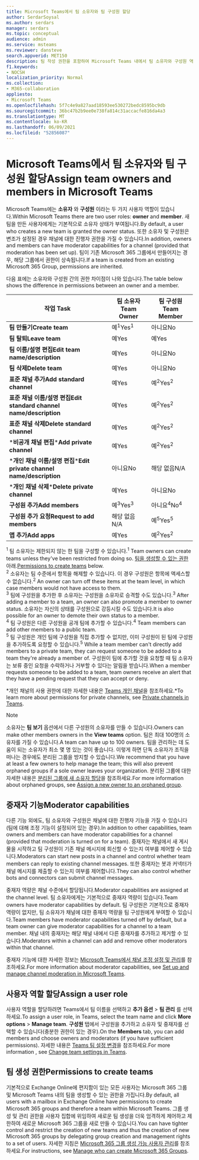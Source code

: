 ```yaml
---
title: Microsoft Teams에서 팀 소유자와 팀 구성원 할당
author: SerdarSoysal
ms.author: serdars
manager: serdars
ms.topic: conceptual
audience: admin
ms.service: msteams
ms.reviewer: dansteve
search.appverid: MET150
description: 팀 작성 권한을 포함하여 Microsoft Teams 내에서 팀 소유자와 구성원 역할 및 권한을 할당하는 방법을 알아봅니다.
f1.keywords:
- NOCSH
localization_priority: Normal
ms.collection:
- M365-collaboration
appliesto:
- Microsoft Teams
ms.openlocfilehash: 5f7c4e9a827aad18593ee530272bedc8595bc9db
ms.sourcegitcommit: 36bc47b2b9ee0e738fa814c31accacfe816da4a3
ms.translationtype: MT
ms.contentlocale: ko-KR
ms.lasthandoff: 06/09/2021
ms.locfileid: "52856087"
---
```

# <a name="assign-team-owners-and-members-in-microsoft-teams"></a><span data-ttu-id="93046-103">Microsoft Teams에서 팀 소유자와 팀 구성원 할당</span><span class="sxs-lookup"><span data-stu-id="93046-103">Assign team owners and members in Microsoft Teams</span></span>

<span data-ttu-id="93046-104">Microsoft Teams에는 **소유자** 와 **구성원** 이라는 두 가지 사용자 역할이 있습니다.</span><span class="sxs-lookup"><span data-stu-id="93046-104">Within Microsoft Teams there are two user roles: **owner** and **member**.</span></span> <span data-ttu-id="93046-105">새 팀을 만든 사용자에게는 기본적으로 소유자 상태가 부여됩니다.</span><span class="sxs-lookup"><span data-stu-id="93046-105">By default, a user who creates a new team is granted the owner status.</span></span> <span data-ttu-id="93046-106">또한 소유자 및 구성원은 변조가 설정된 경우 채널에 대한 진행자 권한을 가질 수 있습니다.</span><span class="sxs-lookup"><span data-stu-id="93046-106">In addition, owners and members can have moderator capabilities for a channel (provided that moderation has been set up).</span></span> <span data-ttu-id="93046-107">팀이 기존 Microsoft 365 그룹에서 만들어지는 경우, 해당 그룹에서 권한이 상속됩니다.</span><span class="sxs-lookup"><span data-stu-id="93046-107">If a team is created from an existing Microsoft 365 Group, permissions are inherited.</span></span>

<span data-ttu-id="93046-108">다음 표에는 소유자와 구성원 간의 권한 차이점이 나와 있습니다.</span><span class="sxs-lookup"><span data-stu-id="93046-108">The table below shows the difference in permissions between an owner and a member.</span></span>


|    <span data-ttu-id="93046-109">작업 </span><span class="sxs-lookup"><span data-stu-id="93046-109">Task</span></span>                               | <span data-ttu-id="93046-110">팀 소유자</span><span class="sxs-lookup"><span data-stu-id="93046-110">Team Owner</span></span> | <span data-ttu-id="93046-111">팀 구성원</span><span class="sxs-lookup"><span data-stu-id="93046-111">Team Member</span></span> |
|-----------------------------------|------------|-------------|
|          <span data-ttu-id="93046-112">**팀 만들기**</span><span class="sxs-lookup"><span data-stu-id="93046-112">**Create team**</span></span>          |    <span data-ttu-id="93046-113">예<sup>1</sup></span><span class="sxs-lookup"><span data-stu-id="93046-113">Yes<sup>1</sup></span></span>     |     <span data-ttu-id="93046-114">아니요</span><span class="sxs-lookup"><span data-stu-id="93046-114">No</span></span>      |
|          <span data-ttu-id="93046-115">**팀 탈퇴**</span><span class="sxs-lookup"><span data-stu-id="93046-115">**Leave team**</span></span>           |    <span data-ttu-id="93046-116">예</span><span class="sxs-lookup"><span data-stu-id="93046-116">Yes</span></span>     |     <span data-ttu-id="93046-117">예</span><span class="sxs-lookup"><span data-stu-id="93046-117">Yes</span></span>     |
|  <span data-ttu-id="93046-118">**팀 이름/설명 편집**</span><span class="sxs-lookup"><span data-stu-id="93046-118">**Edit team name/description**</span></span>   |    <span data-ttu-id="93046-119">예</span><span class="sxs-lookup"><span data-stu-id="93046-119">Yes</span></span>     |     <span data-ttu-id="93046-120">아니요</span><span class="sxs-lookup"><span data-stu-id="93046-120">No</span></span>      |
|          <span data-ttu-id="93046-121">**팀 삭제**</span><span class="sxs-lookup"><span data-stu-id="93046-121">**Delete team**</span></span>          |    <span data-ttu-id="93046-122">예</span><span class="sxs-lookup"><span data-stu-id="93046-122">Yes</span></span>     |     <span data-ttu-id="93046-123">아니요</span><span class="sxs-lookup"><span data-stu-id="93046-123">No</span></span>      |
|          <span data-ttu-id="93046-124">**표준 채널 추가**</span><span class="sxs-lookup"><span data-stu-id="93046-124">**Add standard channel**</span></span>          |    <span data-ttu-id="93046-125">예</span><span class="sxs-lookup"><span data-stu-id="93046-125">Yes</span></span>     |    <span data-ttu-id="93046-126">예<sup>2</sup></span><span class="sxs-lookup"><span data-stu-id="93046-126">Yes<sup>2</sup></span></span>|
| <span data-ttu-id="93046-127">**표준 채널 이름/설명 편집**</span><span class="sxs-lookup"><span data-stu-id="93046-127">**Edit standard channel name/description**</span></span> |    <span data-ttu-id="93046-128">예</span><span class="sxs-lookup"><span data-stu-id="93046-128">Yes</span></span>     |    <span data-ttu-id="93046-129">예<sup>2</sup></span><span class="sxs-lookup"><span data-stu-id="93046-129">Yes<sup>2</sup></span></span>|
|        <span data-ttu-id="93046-130">**표준 채널 삭제**</span><span class="sxs-lookup"><span data-stu-id="93046-130">**Delete standard channel**</span></span>         |    <span data-ttu-id="93046-131">예</span><span class="sxs-lookup"><span data-stu-id="93046-131">Yes</span></span>     |    <span data-ttu-id="93046-132">예<sup>2</sup></span><span class="sxs-lookup"><span data-stu-id="93046-132">Yes<sup>2</sup></span></span>|
|          <span data-ttu-id="93046-133">\***비공개 채널 편집**</span><span class="sxs-lookup"><span data-stu-id="93046-133">\***Add private channel**</span></span>          |    <span data-ttu-id="93046-134">예</span><span class="sxs-lookup"><span data-stu-id="93046-134">Yes</span></span>     |    <span data-ttu-id="93046-135">예<sup>2</sup></span><span class="sxs-lookup"><span data-stu-id="93046-135">Yes<sup>2</sup></span></span>|
| <span data-ttu-id="93046-136">\***개인 채널 이름/설명 편집**</span><span class="sxs-lookup"><span data-stu-id="93046-136">\***Edit private channel name/description**</span></span> |    <span data-ttu-id="93046-137">아니요</span><span class="sxs-lookup"><span data-stu-id="93046-137">No</span></span>     |    <span data-ttu-id="93046-138">해당 없음</span><span class="sxs-lookup"><span data-stu-id="93046-138">N/A</span></span>|
|        <span data-ttu-id="93046-139">\***개인 채널 삭제**</span><span class="sxs-lookup"><span data-stu-id="93046-139">\***Delete private channel**</span></span>         |    <span data-ttu-id="93046-140">예</span><span class="sxs-lookup"><span data-stu-id="93046-140">Yes</span></span>     |    <span data-ttu-id="93046-141">아니요</span><span class="sxs-lookup"><span data-stu-id="93046-141">No</span></span>|
|          <span data-ttu-id="93046-142">**구성원 추가**</span><span class="sxs-lookup"><span data-stu-id="93046-142">**Add members**</span></span>          |  <span data-ttu-id="93046-143">예<sup>3</sup></span><span class="sxs-lookup"><span data-stu-id="93046-143">Yes<sup>3</sup></span></span>   |     <span data-ttu-id="93046-144">아니요<sup>4</sup></span><span class="sxs-lookup"><span data-stu-id="93046-144">No<sup>4</sup></span></span>    |
|          <span data-ttu-id="93046-145">**구성원 추가 요청**</span><span class="sxs-lookup"><span data-stu-id="93046-145">**Request to add members**</span></span>          |  <span data-ttu-id="93046-146">해당 없음</span><span class="sxs-lookup"><span data-stu-id="93046-146">N/A</span></span>   |     <span data-ttu-id="93046-147">예<sup>5</sup></span><span class="sxs-lookup"><span data-stu-id="93046-147">Yes<sup>5</sup></span></span>     |
|           <span data-ttu-id="93046-148">**앱 추가**</span><span class="sxs-lookup"><span data-stu-id="93046-148">**Add apps**</span></span>            |    <span data-ttu-id="93046-149">예</span><span class="sxs-lookup"><span data-stu-id="93046-149">Yes</span></span>     |    <span data-ttu-id="93046-150">예<sup>2</sup></span><span class="sxs-lookup"><span data-stu-id="93046-150">Yes<sup>2</sup></span></span>|

<span data-ttu-id="93046-151"><sup>1</sup> 팀 소유자는 제한되지 않는 한 팀을 구성할 수 있습니다.</span><span class="sxs-lookup"><span data-stu-id="93046-151"><sup>1</sup> Team owners can create teams unless they've been restricted from doing so.</span></span> <span data-ttu-id="93046-152">[팀을 생성할 수 있는 권한](#permissions-to-create-teams) 아래.</span><span class="sxs-lookup"><span data-stu-id="93046-152">[Permissions to create teams](#permissions-to-create-teams) below.</span></span><br>
<span data-ttu-id="93046-153"><sup>2</sup> 소유자는 팀 수준에서 항목을 해제할 수 있습니다. 이 경우 구성원은 항목에 액세스할 수 없습니다.</span><span class="sxs-lookup"><span data-stu-id="93046-153"><sup>2</sup> An owner can turn off these items at the team level, in which case members would not have access to them.</span></span><br>
<span data-ttu-id="93046-154"><sup>3</sup> 팀에 구성원을 추가한 후 소유자는 구성원을 소유자로 승격할 수도 있습니다.</span><span class="sxs-lookup"><span data-stu-id="93046-154"><sup>3</sup> After adding a member to a team, an owner can also promote a member to owner status.</span></span> <span data-ttu-id="93046-155">소유자는 자신의 상태를 구성원으로 강등시킬 수도 있습니다.</span><span class="sxs-lookup"><span data-stu-id="93046-155">It is also possible for an owner to demote their own status to a member.</span></span><br>
<span data-ttu-id="93046-156"><sup>4</sup> 팀 구성원은 다른 구성원을 공개 팀에 추가할 수 있습니다.</span><span class="sxs-lookup"><span data-stu-id="93046-156"><sup>4</sup> Team members can add other members to a public team.</span></span><br>
<span data-ttu-id="93046-157"><sup>5</sup> 팀 구성원은 개인 팀에 구성원을 직접 추가할 수 없지만, 이미 구성원이 된 팀에 구성원을 추가하도록 요청할 수 있습니다.</span><span class="sxs-lookup"><span data-stu-id="93046-157"><sup>5</sup> While a team member can't directly add members to a private team, they can request someone to be added to a team they're already a member of.</span></span> <span data-ttu-id="93046-158">구성원이 팀에 추가할 것을 요청할 때 팀 소유자는 보류 중인 요청을 수락하거나 거부할 수 있다는 알림을 받습니다.</span><span class="sxs-lookup"><span data-stu-id="93046-158">When a member requests someone to be added to a team, team owners receive an alert that they have a pending request that they can accept or deny.</span></span>

<span data-ttu-id="93046-159">\*개인 채널의 사용 권한에 대한 자세한 내용은 [Teams 개인 채널](private-channels.md)을 참조하세요.</span><span class="sxs-lookup"><span data-stu-id="93046-159">\*To learn more about permissions for private channels, see [Private channels in Teams](private-channels.md).</span></span>

> [!NOTE]
> <span data-ttu-id="93046-160">소유자는 **팀 보기** 옵션에서 다른 구성원의 소유자를 만들 수 있습니다.</span><span class="sxs-lookup"><span data-stu-id="93046-160">Owners can make other members owners in the **View teams** option.</span></span> <span data-ttu-id="93046-161">팀은 최대 100명의 소유자를 가질 수 있습니다.</span><span class="sxs-lookup"><span data-stu-id="93046-161">A team can have up to 100 owners.</span></span> <span data-ttu-id="93046-162">팀을 관리하는 데 도움이 되는 소유자가 최소 몇 명 있는 것이 좋습니다. 이렇게 하면 단독 소유자가 조직을 떠나는 경우에도 분리된 그룹을 방지할 수 있습니다.</span><span class="sxs-lookup"><span data-stu-id="93046-162">We recommend that you have at least a few owners to help manage the team; this will also prevent orphaned groups if a sole owner leaves your organization.</span></span> <span data-ttu-id="93046-163">분리된 그룹에 대한 자세한 내용은 [분리된 그룹에 새 소유자 할당](https://support.office.com/article/Assign-a-new-owner-to-an-orphaned-group-86bb3db6-8857-45d1-95c8-f6d540e45732)을 참조하세요.</span><span class="sxs-lookup"><span data-stu-id="93046-163">For more information about orphaned groups, see [Assign a new owner to an orphaned group](https://support.office.com/article/Assign-a-new-owner-to-an-orphaned-group-86bb3db6-8857-45d1-95c8-f6d540e45732).</span></span>

## <a name="moderator-capabilities"></a><span data-ttu-id="93046-164">중재자 기능</span><span class="sxs-lookup"><span data-stu-id="93046-164">Moderator capabilities</span></span>

<span data-ttu-id="93046-165">다른 기능 외에도, 팀 소유자와 구성원은 채널에 대한 진행자 기능을 가질 수 있습니다(팀에 대해 조정 기능이 설정되어 있는 경우).</span><span class="sxs-lookup"><span data-stu-id="93046-165">In addition to other capabilities, team owners and members can have moderator capabilities for a channel (provided that moderation is turned on for a team).</span></span> <span data-ttu-id="93046-166">중재자는 채널에서 새 게시물을 시작하고 팀 구성원이 기존 채널 메시지에 회신할 수 있는지 여부를 제어할 수 있습니다.</span><span class="sxs-lookup"><span data-stu-id="93046-166">Moderators can start new posts in a channel and control whether team members can reply to existing channel messages.</span></span> <span data-ttu-id="93046-167">또한 중재자는 봇과 커넥터가 채널 메시지를 제출할 수 있는지 여부를 제어합니다.</span><span class="sxs-lookup"><span data-stu-id="93046-167">They can also control whether bots and connectors can submit channel messages.</span></span>

<span data-ttu-id="93046-168">중재자 역량은 채널 수준에서 할당됩니다.</span><span class="sxs-lookup"><span data-stu-id="93046-168">Moderator capabilities are assigned at the channel level.</span></span> <span data-ttu-id="93046-169">팀 소유자에게는 기본적으로 중재자 역량이 있습니다.</span><span class="sxs-lookup"><span data-stu-id="93046-169">Team owners have moderator capabilities by default.</span></span> <span data-ttu-id="93046-170">팀 구성원은 기본적으로 중재자 역량이 없지만, 팀 소유자가 채널에 대한 중재자 역량을 팀 구성원에게 부여할 수 있습니다.</span><span class="sxs-lookup"><span data-stu-id="93046-170">Team members have moderator capabilities turned off by default, but a team owner can give moderator capabilities for a channel to a team member.</span></span> <span data-ttu-id="93046-171">채널 내의 중재자는 해당 채널 내에서 다른 중재자를 추가하고 제거할 수 있습니다.</span><span class="sxs-lookup"><span data-stu-id="93046-171">Moderators within a channel can add and remove other moderators within that channel.</span></span>

<span data-ttu-id="93046-172">중재자 기능에 대한 자세한 정보는 [Microsoft Teams에서 채널 조정 설정 및 관리](manage-channel-moderation-in-teams.md)를 참조하세요.</span><span class="sxs-lookup"><span data-stu-id="93046-172">For more information about moderator capabilities, see [Set up and manage channel moderation in Microsoft Teams](manage-channel-moderation-in-teams.md).</span></span>

## <a name="assign-a-user-role"></a><span data-ttu-id="93046-173">사용자 역할 할당</span><span class="sxs-lookup"><span data-stu-id="93046-173">Assign a user role</span></span>

<span data-ttu-id="93046-174">사용자 역할을 할당하려면 Teams에서 팀 이름을 선택하고 **추가 옵션** > **팀 관리** 를 선택하세요.</span><span class="sxs-lookup"><span data-stu-id="93046-174">To assign a user role, in Teams, select the team name and click **More options** > **Manage team**.</span></span> <span data-ttu-id="93046-175">**구성원** 탭에서 구성원을 추가하고 소유자 및 중재자를 선택할 수 있습니다(충분한 권한이 있는 경우).</span><span class="sxs-lookup"><span data-stu-id="93046-175">On the **Members** tab, you can add members and choose owners and moderators (if you have sufficient permissions).</span></span> <span data-ttu-id="93046-176">자세한 내용은 [Teams 팀 설정 변경](https://support.office.com/article/ce053b04-1b8e-4796-baa8-90dc427b3acc)을 참조하세요.</span><span class="sxs-lookup"><span data-stu-id="93046-176">For more information , see [Change team settings in Teams](https://support.office.com/article/ce053b04-1b8e-4796-baa8-90dc427b3acc).</span></span>

## <a name="permissions-to-create-teams"></a><span data-ttu-id="93046-177">팀 생성 권한</span><span class="sxs-lookup"><span data-stu-id="93046-177">Permissions to create teams</span></span>

<span data-ttu-id="93046-178">기본적으로 Exchange Online에 편지함이 있는 모든 사용자는 Microsoft 365 그룹 및 Microsoft Teams 내의 팀을 생성할 수 있는 권한을 가집니다.</span><span class="sxs-lookup"><span data-stu-id="93046-178">By default, all users with a mailbox in Exchange Online have permissions to create Microsoft 365 groups and therefore a team within Microsoft Teams.</span></span> <span data-ttu-id="93046-179">그룹 생성 및 관리 권한을 사용자 집합에 위임하여 새로운 팀 생성을 더욱 엄격하게 제어하고 제한하여 새로운 Microsoft 365 그룹을 새로 만들 수 있습니다.</span><span class="sxs-lookup"><span data-stu-id="93046-179">You can have tighter control and restrict the creation of new teams and thus the creation of new Microsoft 365 groups by delegating group creation and management rights to a set of users.</span></span> <span data-ttu-id="93046-180">자세한 지침은 [Microsoft 365 그룹 생성 가능 사용자 관리](https://support.office.com/article/manage-who-can-create-office-365-groups-4c46c8cb-17d0-44b5-9776-005fced8e618)를 참조하세요.</span><span class="sxs-lookup"><span data-stu-id="93046-180">For instructions, see [Manage who can create Microsoft 365 Groups](https://support.office.com/article/manage-who-can-create-office-365-groups-4c46c8cb-17d0-44b5-9776-005fced8e618).</span></span>
